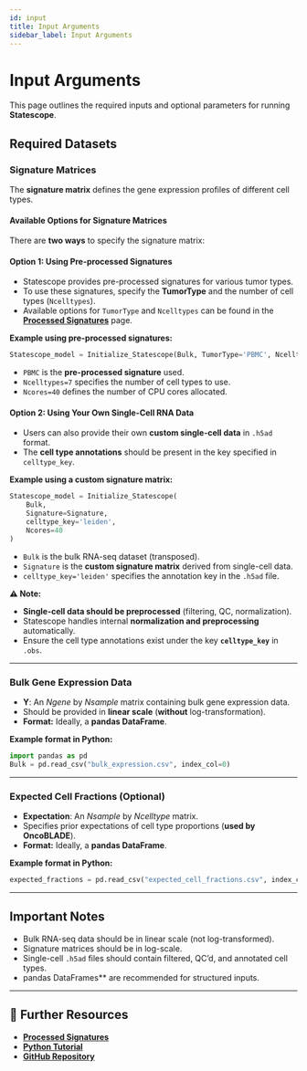 ```yaml
---
id: input
title: Input Arguments
sidebar_label: Input Arguments
---
```


# Input Arguments

This page outlines the required inputs and optional parameters for running **Statescope**.


## **Required Datasets**

### **Signature Matrices**
The **signature matrix** defines the gene expression profiles of different cell types.

#### **Available Options for Signature Matrices**
There are **two ways** to specify the signature matrix:

#### **Option 1: Using Pre-processed Signatures**
- Statescope provides pre-processed signatures for various tumor types.
- To use these signatures, specify the **TumorType** and the number of cell types (`Ncelltypes`).
- Available options for `TumorType` and `Ncelltypes` can be found in the **[Processed Signatures](processed-signatures.md)** page.

**Example using pre-processed signatures:**
```python
Statescope_model = Initialize_Statescope(Bulk, TumorType='PBMC', Ncelltypes=7, Ncores=40)
```
- `PBMC` is the **pre-processed signature** used.
- `Ncelltypes=7` specifies the number of cell types to use.
- `Ncores=40` defines the number of CPU cores allocated.

#### **Option 2: Using Your Own Single-Cell RNA Data**
- Users can also provide their own **custom single-cell data** in `.h5ad` format.
- The **cell type annotations** should be present in the key specified in `celltype_key`.

**Example using a custom signature matrix:**
```python
Statescope_model = Initialize_Statescope(
    Bulk, 
    Signature=Signature, 
    celltype_key='leiden', 
    Ncores=40
)
```
- `Bulk` is the bulk RNA-seq dataset (transposed).
- `Signature` is the **custom signature matrix** derived from single-cell data.
- `celltype_key='leiden'` specifies the annotation key in the `.h5ad` file.

**⚠️ Note:**  
- **Single-cell data should be preprocessed** (filtering, QC, normalization).  
- Statescope handles internal **normalization and preprocessing** automatically.  
- Ensure the cell type annotations exist under the key **`celltype_key`** in `.obs`.

---

### **Bulk Gene Expression Data**
- **Y**: An *Ngene* by *Nsample* matrix containing bulk gene expression data.
- Should be provided in **linear scale** (**without** log-transformation).
- **Format:** Ideally, a **pandas DataFrame**.

**Example format in Python:**
```python
import pandas as pd 
Bulk = pd.read_csv("bulk_expression.csv", index_col=0)
```

---

### **Expected Cell Fractions (Optional)**
- **Expectation**: An *Nsample* by *Ncelltype* matrix.
- Specifies prior expectations of cell type proportions (**used by OncoBLADE**).
- **Format:** Ideally, a **pandas DataFrame**.

**Example format in Python:**
```python
expected_fractions = pd.read_csv("expected_cell_fractions.csv", index_col=0)
```

---

## **Important Notes**
- Bulk RNA-seq data should be in linear scale (not log-transformed).
- Signature matrices should be in log-scale.
- Single-cell `.h5ad` files should contain filtered, QC’d, and annotated cell types.
- pandas DataFrames** are recommended for structured inputs.

---

## **🔗 Further Resources**
- **[Processed Signatures](processed-signatures.md)**
- **[Python Tutorial](python.md)**
- **[GitHub Repository](https://github.com/tgac-vumc/Statescopeweb.git)**

